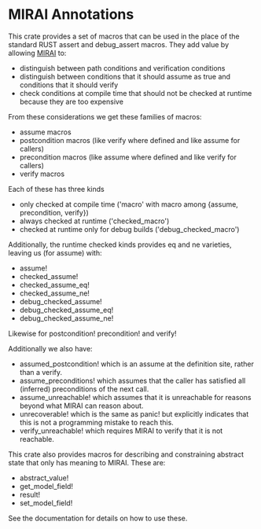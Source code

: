 # MIRAI Annotations

This crate provides a set of macros that can be used in the place of the standard RUST assert and debug_assert macros.
They add value by allowing [MIRAI](https://github.com/facebookexperimental/MIRAI) to:
* distinguish between path conditions and verification conditions
* distinguish between conditions that it should assume as true and conditions that it should verify
* check conditions at compile time that should not be checked at runtime because they are too expensive

From these considerations we get these families of macros:
* assume macros
* postcondition macros (like verify where defined and like assume for callers)
* precondition macros (like assume where defined and like verify for callers)
* verify macros

Each of these has three kinds
* only checked at compile time ('macro' with macro among {assume, precondition, verify})
* always checked at runtime ('checked_macro')
* checked at runtime only for debug builds ('debug_checked_macro')

Additionally, the runtime checked kinds provides eq and ne varieties, leaving us (for assume) with:
* assume!
* checked_assume!
* checked_assume_eq!
* checked_assume_ne!
* debug_checked_assume!
* debug_checked_assume_eq!
* debug_checked_assume_ne!

Likewise for postcondition! precondition! and verify!

Additionally we also have:
* assumed_postcondition! which is an assume at the definition site, rather than a verify.
* assume_preconditions! which assumes that the caller has satisfied all (inferred) preconditions of the next call.
* assume_unreachable! which assumes that it is unreachable for reasons beyond what MIRAI can reason about.
* unrecoverable! which is the same as panic! but explicitly indicates that this is not a programming mistake to reach this.
* verify_unreachable! which requires MIRAI to verify that it is not reachable.

This crate also provides macros for describing and constraining abstract state that only has meaning to MIRAI. These are:
* abstract_value!
* get_model_field!
* result!
* set_model_field!

See the documentation for details on how to use these.